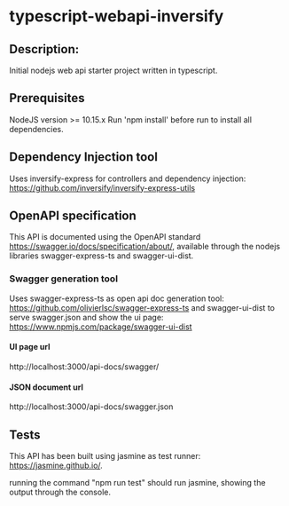 # typescript-webapi-inversify

## Description:
Initial nodejs web api starter project written in typescript.

## Prerequisites
NodeJS version >= 10.15.x
Run 'npm install' before run to install all dependencies.


## Dependency Injection tool
Uses inversify-express for controllers and dependency injection: https://github.com/inversify/inversify-express-utils


## OpenAPI specification
This API is documented using the OpenAPI standard https://swagger.io/docs/specification/about/, available through the nodejs libraries swagger-express-ts and swagger-ui-dist.

### Swagger generation tool
Uses swagger-express-ts as open api doc generation tool: https://github.com/olivierlsc/swagger-express-ts
and swagger-ui-dist to serve swagger.json and show the ui page: https://www.npmjs.com/package/swagger-ui-dist

#### UI page url
http://localhost:3000/api-docs/swagger/

#### JSON document url
http://localhost:3000/api-docs/swagger.json


## Tests
This API has been built using jasmine as test runner: https://jasmine.github.io/. 

running the command "npm run test" should run jasmine, showing the output through the console.


